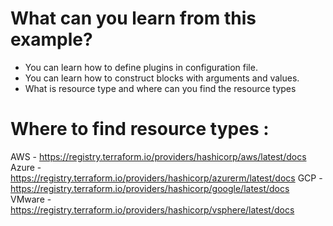 # What can you learn from this example?
* You can learn how to define plugins in configuration file.
* You can learn how to construct blocks with arguments and values.
* What is resource type and where can you find the resource types

# Where to find resource types :

AWS    - https://registry.terraform.io/providers/hashicorp/aws/latest/docs
Azure  - https://registry.terraform.io/providers/hashicorp/azurerm/latest/docs
GCP    - https://registry.terraform.io/providers/hashicorp/google/latest/docs
VMware - https://registry.terraform.io/providers/hashicorp/vsphere/latest/docs